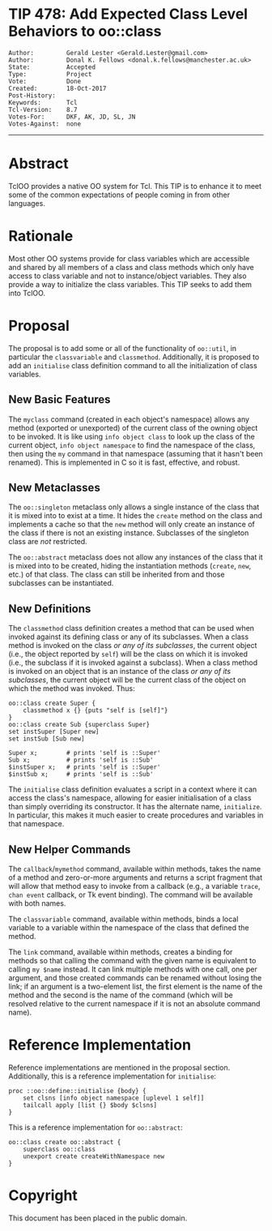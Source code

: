 # TIP 478: Add Expected Class Level Behaviors to oo::class
	Author:         Gerald Lester <Gerald.Lester@gmail.com>
	Author:         Donal K. Fellows <donal.k.fellows@manchester.ac.uk>
	State:          Accepted
	Type:           Project
	Vote:           Done
	Created:        18-Oct-2017
	Post-History:   
	Keywords:       Tcl
	Tcl-Version:    8.7
	Votes-For:      DKF, AK, JD, SL, JN
	Votes-Against:  none
-----
# Abstract

TclOO provides a native OO system for Tcl.  This TIP is to enhance it to meet some of the common expectations of people coming in from other languages.

# Rationale

Most other OO systems provide for class variables which are accessible and shared by all members of a class and class methods which only have access to
class variable and not to instance/object variables.  They also provide a way to initialize the class variables.  This TIP seeks to add them into TclOO.

# Proposal

The proposal is to add some or all of the functionality of `oo::util`, in particular the `classvariable` and `classmethod`.
Additionally, it is proposed to add an `initialise` class definition command to all the initialization of class variables.

## New Basic Features

The `myclass` command (created in each object's namespace) allows any method
(exported or unexported) of the current class of the owning object to be
invoked. It is like using `info object class` to look up the class of the
current object, `info object namespace` to find the namespace of the class,
then using the `my` command in that namespace (assuming that it hasn't been
renamed). This is implemented in C so it is fast, effective, and robust.

## New Metaclasses

The `oo::singleton` metaclass only allows a single instance of the class that
it is mixed into to exist at a time. It hides the `create` method on the class and
implements a cache so that the `new` method will only create an instance of
the class if there is not an existing instance. Subclasses of the singleton
class are _not_ restricted.

The `oo::abstract` metaclass does not allow any instances of the class that it
is mixed into to be created, hiding the instantiation methods (`create`,
`new`, etc.) of that class. The class can still be inherited from and those
subclasses can be instantiated.

## New Definitions

The `classmethod` class definition creates a method that can be used when
invoked against its defining class or any of its subclasses. When a class
method is invoked on the class _or any of its subclasses_, the current object
(i.e., the object reported by `self`) will be the class on which it is invoked
(i.e., the subclass if it is invoked against a subclass). When a class method
is invoked on an object that is an instance of the class _or any of its
subclasses_, the current object will be the current class of the object on
which the method was invoked. Thus:

    oo::class create Super {
        classmethod x {} {puts "self is [self]"}
    }
    oo::class create Sub {superclass Super}
    set instSuper [Super new]
    set instSub [Sub new]

    Super x;        # prints 'self is ::Super'
    Sub x;          # prints 'self is ::Sub'
    $instSuper x;   # prints 'self is ::Super'
    $instSub x;     # prints 'self is ::Sub'

The `initialise` class definition evaluates a script in a context where it can
access the class's namespace, allowing for easier initialisation of a class
than simply overriding its constructor. It has the alternate name,
`initialize`. In particular, this makes it much easier to create procedures
and variables in that namespace.

## New Helper Commands

The `callback`/`mymethod` command, available within methods, takes the name of
a method and zero-or-more arguments and returns a script fragment that will
allow that method easy to invoke from a callback (e.g., a variable `trace`,
`chan event` callback, or Tk event binding). The command will be available
with both names.

The `classvariable` command, available within methods, binds a local variable
to a variable within the namespace of the class that defined the method.

The `link` command, available within methods, creates a binding for methods
so that calling the command with the given name is equivalent to calling
`my $name` instead. It can link multiple methods with one call, one per
argument, and those created commands can be renamed without losing the link;
if an argument is a two-element list, the first element is the name of the
method and the second is the name of the command (which will be resolved
relative to the current namespace if it is not an absolute command name).

# Reference Implementation

Reference implementations are mentioned in the proposal section. Additionally, this is a reference implementation for `initialise`:

    proc ::oo::define::initialise {body} {
        set clsns [info object namespace [uplevel 1 self]]
        tailcall apply [list {} $body $clsns]
    }

This is a reference implementation for `oo::abstract`:

    oo::class create oo::abstract {
        superclass oo::class
        unexport create createWithNamespace new
    }

# Copyright

This document has been placed in the public domain.
